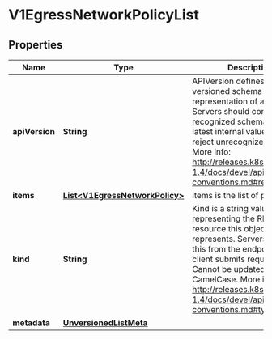 
# V1EgressNetworkPolicyList

## Properties
Name | Type | Description | Notes
------------ | ------------- | ------------- | -------------
**apiVersion** | **String** | APIVersion defines the versioned schema of this representation of an object. Servers should convert recognized schemas to the latest internal value, and may reject unrecognized values. More info: http://releases.k8s.io/release-1.4/docs/devel/api-conventions.md#resources |  [optional]
**items** | [**List&lt;V1EgressNetworkPolicy&gt;**](V1EgressNetworkPolicy.md) | items is the list of policies | 
**kind** | **String** | Kind is a string value representing the REST resource this object represents. Servers may infer this from the endpoint the client submits requests to. Cannot be updated. In CamelCase. More info: http://releases.k8s.io/release-1.4/docs/devel/api-conventions.md#types-kinds |  [optional]
**metadata** | [**UnversionedListMeta**](UnversionedListMeta.md) |  |  [optional]



